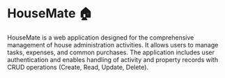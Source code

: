 # HouseMate 🏠

HouseMate is a web application designed for the comprehensive management of house administration activities. It allows users to manage tasks, expenses, and common purchases. The application includes user authentication and enables handling of activity and property records with CRUD operations (Create, Read, Update, Delete).
